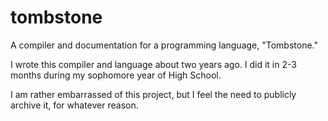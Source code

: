 # tombstone


A compiler and documentation for a programming language, "Tombstone."

I wrote this compiler and language about two years ago. I did it in 2-3 months during my sophomore year of High School.

I am rather embarrassed of this project, but I feel the need to publicly archive it, for whatever reason.
